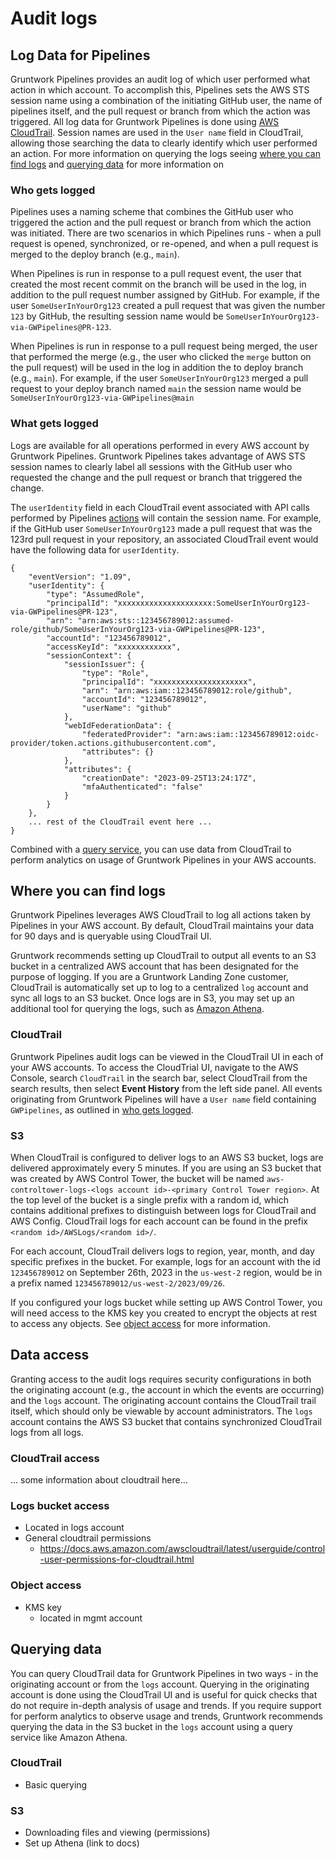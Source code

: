 # Audit logs


## Log Data for Pipelines

Gruntwork Pipelines provides an audit log of which user performed what action in which account. To accomplish this, Pipelines sets the AWS STS session name using a combination of the initiating GitHub user, the name of pipelines itself, and the pull request or branch from which the action was triggered. All log data for Gruntwork Pipelines is done using [AWS CloudTrail](https://aws.amazon.com/cloudtrail/). Session names are used in the `User name` field in CloudTrail, allowing those searching the data to clearly identify which user performed an action. For more information on querying the logs seeing [where you can find logs](#where-you-can-find-logs) and [querying data](#querying-data) for more information on

### Who gets logged

Pipelines uses a naming scheme that combines the GitHub user who triggered the action and the pull request or branch from which the action was initiated. There are two scenarios in which Pipelines runs - when a pull request is opened, synchronized, or re-opened, and when a pull request is merged to the deploy branch (e.g., `main`).

When Pipelines is run in response to a pull request event, the user that created the most recent commit on the branch will be used in the log, in addition to the pull request number assigned by GitHub. For example, if the user `SomeUserInYourOrg123` created a pull request that was given the number `123` by GitHub, the resulting session name would be `SomeUserInYourOrg123-via-GWPipelines@PR-123`.

When Pipelines is run in response to a pull request being merged, the user that performed the merge (e.g., the user who clicked the `merge` button on the pull request) will be used in the log in addition the to deploy branch (e.g., `main`). For example, if the user `SomeUserInYourOrg123` merged a pull request to your deploy branch named `main` the session name would be `SomeUserInYourOrg123-via-GWPipelines@main`

### What gets logged

Logs are available for all operations performed in every AWS account by Gruntwork Pipelines. Gruntwork Pipelines takes advantage of AWS STS session names to clearly label all sessions with the GitHub user who requested the change and the pull request or branch that triggered the change.

The `userIdentity` field in each CloudTrail event associated with API calls performed by Pipelines [actions](../overview/actions.md) will contain the session name. For example, if the GitHub user `SomeUserInYourOrg123` made a pull request that was the 123rd pull request in your repository, an associated CloudTrail event would have the following data for `userIdentity`.

```
{
    "eventVersion": "1.09",
    "userIdentity": {
        "type": "AssumedRole",
        "principalId": "xxxxxxxxxxxxxxxxxxxxx:SomeUserInYourOrg123-via-GWPipelines@PR-123",
        "arn": "arn:aws:sts::123456789012:assumed-role/github/SomeUserInYourOrg123-via-GWPipelines@PR-123",
        "accountId": "123456789012",
        "accessKeyId": "xxxxxxxxxxxx",
        "sessionContext": {
            "sessionIssuer": {
                "type": "Role",
                "principalId": "xxxxxxxxxxxxxxxxxxxxx",
                "arn": "arn:aws:iam::123456789012:role/github",
                "accountId": "123456789012",
                "userName": "github"
            },
            "webIdFederationData": {
                "federatedProvider": "arn:aws:iam::123456789012:oidc-provider/token.actions.githubusercontent.com",
                "attributes": {}
            },
            "attributes": {
                "creationDate": "2023-09-25T13:24:17Z",
                "mfaAuthenticated": "false"
            }
        }
    },
    ... rest of the CloudTrail event here ...
}
```

Combined with a [query service](#querying-data), you can use data from CloudTrail to perform analytics on usage of Gruntwork Pipelines in your AWS accounts.

## Where you can find logs

Gruntwork Pipelines leverages AWS CloudTrail to log all actions taken by Pipelines in your AWS account. By default, CloudTrail maintains your data for 90 days and is queryable using CloudTrail UI.

Gruntwork recommends setting up CloudTrail to output all events to an S3 bucket in a centralized AWS account that has been designated for the purpose of logging. If you are a Gruntwork Landing Zone customer, CloudTrail is automatically set up to log to a centralized `log` account and sync all logs to an S3 bucket. Once logs are in S3, you may set up an additional tool for querying the logs, such as [Amazon Athena](https://aws.amazon.com/athena/).

### CloudTrail

Gruntwork Pipelines audit logs can be viewed in the CloudTrail UI in each of your AWS accounts. To access the CloudTrial UI, navigate to the AWS Console, search `CloudTrail` in the search bar, select CloudTrail from the search results, then select **Event History** from the left side panel. All events originating from Gruntwork Pipelines will have a `User name` field containing `GWPipelines`, as outlined in [who gets logged](#what-gets-logged).

### S3

When CloudTrail is configured to deliver logs to an AWS S3 bucket, logs are delivered approximately every 5 minutes. If you are using an S3 bucket that was created by AWS Control Tower, the bucket will be named `aws-controltower-logs-<logs account id>-<primary Control Tower region>`. At the top level of the bucket is a single prefix with a random id, which contains additional prefixes to distinguish between logs for CloudTrail and AWS Config. CloudTrail logs for each account can be found in the prefix `<random id>/AWSLogs/<random id>/`.

For each account, CloudTrail delivers logs to region, year, month, and day specific prefixes in the bucket. For example, logs for an account with the id `123456789012` on September 26th, 2023 in the `us-west-2` region, would be in a prefix named `123456789012/us-west-2/2023/09/26`.

If you configured your logs bucket while setting up AWS Control Tower, you will need access to the KMS key you created to encrypt the objects at rest to access any objects. See [object access](#object-access) for more information.

##  Data access

Granting access to the audit logs requires security configurations in both the originating account (e.g., the account in which the events are occurring) and the `logs` account. The originating account contains the CloudTrail trail itself, which should only be viewable by account administrators. The `logs` account contains the AWS S3 bucket that contains synchronized CloudTrail logs from all logs.

### CloudTrail access

... some information about cloudtrail here...

### Logs bucket access
- Located in logs account
- General cloudtrail permissions
    - https://docs.aws.amazon.com/awscloudtrail/latest/userguide/control-user-permissions-for-cloudtrail.html

### Object access
- KMS key
    - located in mgmt account

##  Querying data

You can query CloudTrail data for Gruntwork Pipelines in two ways - in the originating account or from the `logs` account. Querying in the originating account is done using the CloudTrail UI and is useful for quick checks that do not require in-depth analysis of usage and trends. If you require support for perform analytics to observe usage and trends, Gruntwork recommends querying the data in the S3 bucket in the `logs` account using a query service like Amazon Athena.

### CloudTrail
- Basic querying

### S3
- Downloading files and viewing (permissions)
- Set up Athena (link to docs)
